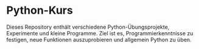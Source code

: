 # Python-Kurs
Dieses Repository enthält verschiedene Python-Übungsprojekte, Experimente und kleine Programme. Ziel ist es, Programmierkenntnisse zu festigen, neue Funktionen auszuprobieren und allgemein Python zu üben.
